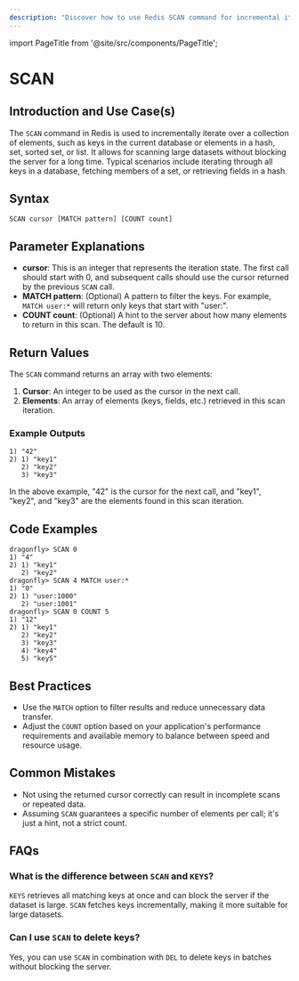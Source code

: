 ```yaml
---
description: "Discover how to use Redis SCAN command for incremental iteration over a collection of keys."
---
```


import PageTitle from '@site/src/components/PageTitle';

# SCAN

<PageTitle title="Redis SCAN Explained (Better Than Official Docs)" />

## Introduction and Use Case(s)

The `SCAN` command in Redis is used to incrementally iterate over a collection of elements, such as keys in the current database or elements in a hash, set, sorted set, or list. It allows for scanning large datasets without blocking the server for a long time. Typical scenarios include iterating through all keys in a database, fetching members of a set, or retrieving fields in a hash.

## Syntax

```plaintext
SCAN cursor [MATCH pattern] [COUNT count]
```

## Parameter Explanations

- **cursor**: This is an integer that represents the iteration state. The first call should start with 0, and subsequent calls should use the cursor returned by the previous `SCAN` call.
- **MATCH pattern**: (Optional) A pattern to filter the keys. For example, `MATCH user:*` will return only keys that start with "user:".
- **COUNT count**: (Optional) A hint to the server about how many elements to return in this scan. The default is 10.

## Return Values

The `SCAN` command returns an array with two elements:

1. **Cursor**: An integer to be used as the cursor in the next call.
2. **Elements**: An array of elements (keys, fields, etc.) retrieved in this scan iteration.

### Example Outputs

```plaintext
1) "42"
2) 1) "key1"
   2) "key2"
   3) "key3"
```

In the above example, "42" is the cursor for the next call, and "key1", "key2", and "key3" are the elements found in this scan iteration.

## Code Examples

```cli
dragonfly> SCAN 0
1) "4"
2) 1) "key1"
   2) "key2"
dragonfly> SCAN 4 MATCH user:*
1) "0"
2) 1) "user:1000"
   2) "user:1001"
dragonfly> SCAN 0 COUNT 5
1) "12"
2) 1) "key1"
   2) "key2"
   3) "key3"
   4) "key4"
   5) "key5"
```

## Best Practices

- Use the `MATCH` option to filter results and reduce unnecessary data transfer.
- Adjust the `COUNT` option based on your application's performance requirements and available memory to balance between speed and resource usage.

## Common Mistakes

- Not using the returned cursor correctly can result in incomplete scans or repeated data.
- Assuming `SCAN` guarantees a specific number of elements per call; it's just a hint, not a strict count.

## FAQs

### What is the difference between `SCAN` and `KEYS`?

`KEYS` retrieves all matching keys at once and can block the server if the dataset is large. `SCAN` fetches keys incrementally, making it more suitable for large datasets.

### Can I use `SCAN` to delete keys?

Yes, you can use `SCAN` in combination with `DEL` to delete keys in batches without blocking the server.
